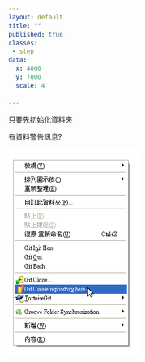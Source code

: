 ```yaml
---
layout: default
title: ""
published: true
classes:
 - step
data:
  x: 4000
  y: 7000
  scale: 4

---
```


只要先初始化資料夾

有資料警告訊息?

![git-init](git-init.png)


